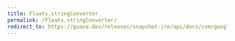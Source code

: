 ```yaml
---
title: Floats.stringConverter
permalink: /Floats.stringConverter/
redirect_to: https://guava.dev/releases/snapshot-jre/api/docs/com/google/common/primitives/Floats.html#stringConverter--
---
```

